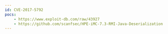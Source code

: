 ```yaml
---
id: CVE-2017-5792
pocs:
    - https://www.exploit-db.com/raw/43927
    - https://github.com/scanfsec/HPE-iMC-7.3-RMI-Java-Deserialization
---
```

